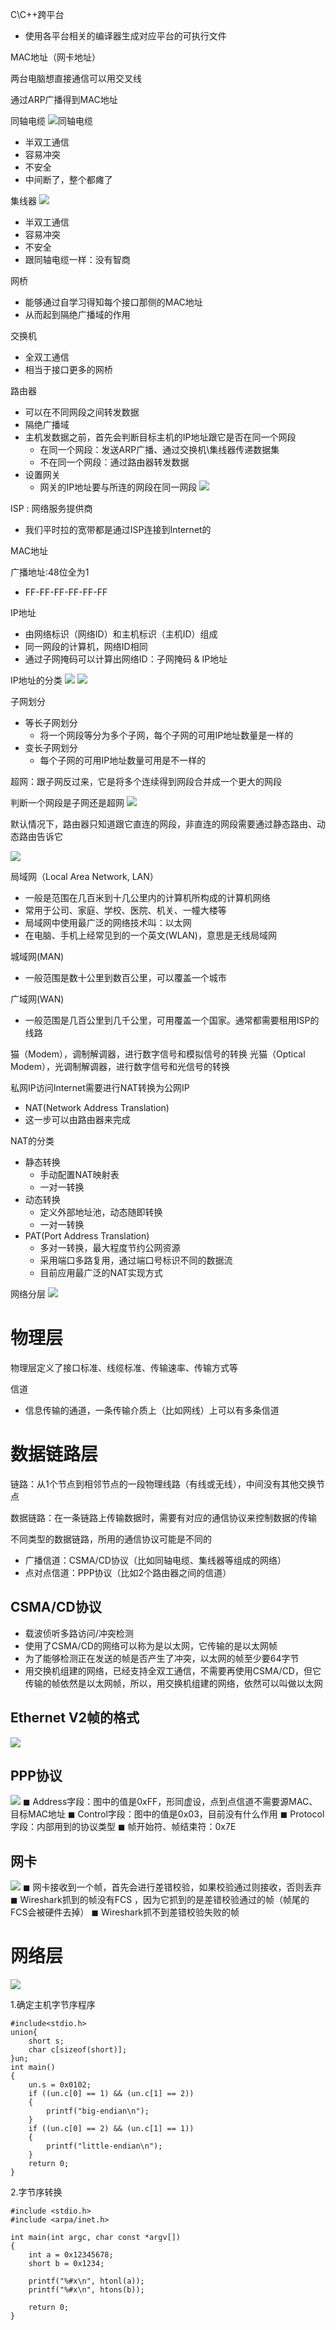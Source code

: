 C\C++跨平台
+ 使用各平台相关的编译器生成对应平台的可执行文件

MAC地址（网卡地址）

两台电脑想直接通信可以用交叉线

通过ARP广播得到MAC地址

同轴电缆
![同轴电缆](images/2022-08-05-08-20-12.png)
+ 半双工通信
+ 容易冲突
+ 不安全
+ 中间断了，整个都瘫了


集线器
![](images/2022-08-05-08-21-19.png)
+ 半双工通信
+ 容易冲突
+ 不安全
+ 跟同轴电缆一样：没有智商


网桥
+ 能够通过自学习得知每个接口那侧的MAC地址
+ 从而起到隔绝广播域的作用


交换机
+ 全双工通信
+ 相当于接口更多的网桥

路由器
+ 可以在不同网段之间转发数据
+ 隔绝广播域
+ 主机发数据之前，首先会判断目标主机的IP地址跟它是否在同一个网段
  + 在同一个网段：发送ARP广播、通过交换机\集线器传递数据集
  + 不在同一个网段：通过路由器转发数据
+ 设置网关
  + 网关的IP地址要与所连的网段在同一网段
![](images/image.png.png)



ISP : 网络服务提供商
+ 我们平时拉的宽带都是通过ISP连接到Internet的

MAC地址

广播地址:48位全为1
+ FF-FF-FF-FF-FF-FF

IP地址
+ 由网络标识（网络ID）和主机标识（主机ID）组成
+ 同一网段的计算机，网络ID相同
+ 通过子网掩码可以计算出网络ID：子网掩码 & IP地址

IP地址的分类
![](images/2022-08-05-09-59-01.png)
![](images/2022-08-05-09-59-47.png)

子网划分
+ 等长子网划分
  + 将一个网段等分为多个子网，每个子网的可用IP地址数量是一样的
+ 变长子网划分
  + 每个子网的可用IP地址数量可用是不一样的


超网：跟子网反过来，它是将多个连续得到网段合并成一个更大的网段

判断一个网段是子网还是超网
![](images/2022-08-05-15-09-35.png)


默认情况下，路由器只知道跟它直连的网段，非直连的网段需要通过静态路由、动态路由告诉它

![](images/2022-08-05-15-12-55.png)


局域网（Local Area Network, LAN）
+ 一般是范围在几百米到十几公里内的计算机所构成的计算机网络
+ 常用于公司、家庭、学校、医院、机关、一幢大楼等
+ 局域网中使用最广泛的网络技术叫：以太网
+ 在电脑、手机上经常见到的一个英文(WLAN)，意思是无线局域网


城域网(MAN)
+ 一般范围是数十公里到数百公里，可以覆盖一个城市


广域网(WAN)
+ 一般范围是几百公里到几千公里，可用覆盖一个国家。通常都需要租用ISP的线路


猫（Modem），调制解调器，进行数字信号和模拟信号的转换
光猫（Optical Modem），光调制解调器，进行数字信号和光信号的转换

私网IP访问Internet需要进行NAT转换为公网IP
+ NAT(Network Address Translation)
+ 这一步可以由路由器来完成


NAT的分类
+ 静态转换
  + 手动配置NAT映射表
  + 一对一转换
+ 动态转换
  + 定义外部地址池，动态随即转换
  + 一对一转换
+ PAT(Port Address Translation)
  + 多对一转换，最大程度节约公网资源
  + 采用端口多路复用，通过端口号标识不同的数据流
  + 目前应用最广泛的NAT实现方式

网络分层
![](images/2022-08-05-21-04-56.png)
# 物理层
物理层定义了接口标准、线缆标准、传输速率、传输方式等


信道
+ 信息传输的通道，一条传输介质上（比如网线）上可以有多条信道





# 数据链路层
链路：从1个节点到相邻节点的一段物理线路（有线或无线），中间没有其他交换节点

数据链路：在一条链路上传输数据时，需要有对应的通信协议来控制数据的传输

不同类型的数据链路，所用的通信协议可能是不同的
+ 广播信道：CSMA/CD协议（比如同轴电缆、集线器等组成的网络）
+ 点对点信道：PPP协议（比如2个路由器之间的信道）

## CSMA/CD协议
+ 载波侦听多路访问/冲突检测
+ 使用了CSMA/CD的网络可以称为是以太网，它传输的是以太网帧
+ 为了能够检测正在发送的帧是否产生了冲突，以太网的帧至少要64字节
+ 用交换机组建的网络，已经支持全双工通信，不需要再使用CSMA/CD，但它传输的帧依然是以太网帧，所以，用交换机组建的网络，依然可以叫做以太网


## Ethernet V2帧的格式
![](images/2022-08-06-08-55-21.png)

## PPP协议
![](images/2022-08-06-08-58-04.png)
◼ Address字段：图中的值是0xFF，形同虚设，点到点信道不需要源MAC、目标MAC地址
◼ Control字段：图中的值是0x03，目前没有什么作用
◼ Protocol字段：内部用到的协议类型
◼ 帧开始符、帧结束符：0x7E

## 网卡
![](images/2022-08-06-09-04-32.png)
◼ 网卡接收到一个帧，首先会进行差错校验，如果校验通过则接收，否则丢弃
◼ Wireshark抓到的帧没有FCS ，因为它抓到的是差错校验通过的帧（帧尾的FCS会被硬件去掉）
◼ Wireshark抓不到差错校验失败的帧


# 网络层
![](images/2022-08-06-09-38-26.png)







1.确定主机字节序程序
```
#include<stdio.h>
union{
	short s;
	char c[sizeof(short)];
}un;
int main()
{
	un.s = 0x0102;
	if ((un.c[0] == 1) && (un.c[1] == 2))
	{
		printf("big-endian\n");
	}
	if ((un.c[0] == 2) && (un.c[1] == 1))
	{
		printf("little-endian\n");
	}
	return 0;
}
```
2.字节序转换
```
#include <stdio.h>
#include <arpa/inet.h>

int main(int argc, char const *argv[])
{
    int a = 0x12345678;
    short b = 0x1234;

    printf("%#x\n", htonl(a));
    printf("%#x\n", htons(b));

    return 0;
}


```




























